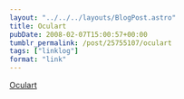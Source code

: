 ```yaml
---
layout: "../../../layouts/BlogPost.astro"
title: Oculart
pubDate: 2008-02-07T15:00:57+00:00
tumblr_permalink: /post/25755107/oculart
tags: ["linklog"]
format: "link"
---
```


[Oculart][1]

[1]: http://www.oculart.com/
